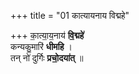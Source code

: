+++
title = "01 कात्यायनाय विद्महे"

+++
का॒त्या॒य॒नाय॑ **वि॒द्महे॑**  
कन्यकु॒मारि॑ **धीमहि** ।  
तन् नो॑ दुर्गिः **प्रचो॒दया॑त्** ॥